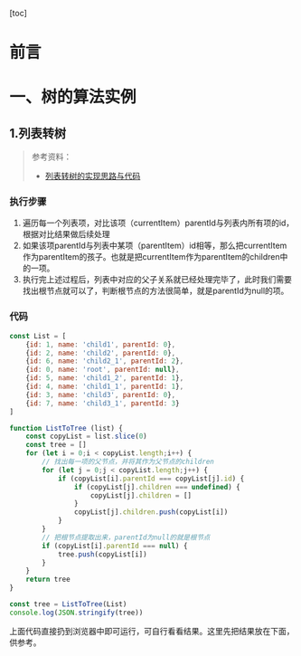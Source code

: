 [toc]







# 前言





# 一、树的算法实例

## 1.列表转树

> 参考资料：
>
> - [列表转树的实现思路与代码](https://segmentfault.com/a/1190000015261859)



### 执行步骤

1. 遍历每一个列表项，对比该项（currentItem）parentId与列表内所有项的id，根据对比结果做后续处理
2. 如果该项parentId与列表中某项（parentItem）id相等，那么把currentItem作为parentItem的孩子。也就是把currentItem作为parentItem的children中的一项。
3. 执行完上述过程后，列表中对应的父子关系就已经处理完毕了，此时我们需要找出根节点就可以了，判断根节点的方法很简单，就是parentId为null的项。

### 代码

```js
const List = [
    {id: 1, name: 'child1', parentId: 0},
    {id: 2, name: 'child2', parentId: 0},
    {id: 6, name: 'child2_1', parentId: 2},
    {id: 0, name: 'root', parentId: null},
    {id: 5, name: 'child1_2', parentId: 1},
    {id: 4, name: 'child1_1', parentId: 1},
    {id: 3, name: 'child3', parentId: 0},
    {id: 7, name: 'child3_1', parentId: 3}
]

function ListToTree (list) {
    const copyList = list.slice(0)
    const tree = []
    for (let i = 0;i < copyList.length;i++) {
        // 找出每一项的父节点，并将其作为父节点的children
        for (let j = 0;j < copyList.length;j++) {
            if (copyList[i].parentId === copyList[j].id) {
                if (copyList[j].children === undefined) {
                    copyList[j].children = []
                }
                copyList[j].children.push(copyList[i])
            }
        }
        // 把根节点提取出来，parentId为null的就是根节点
        if (copyList[i].parentId === null) {
            tree.push(copyList[i])
        }
    }
    return tree
}

const tree = ListToTree(List)
console.log(JSON.stringify(tree))
```

上面代码直接扔到浏览器中即可运行，可自行看看结果。这里先把结果放在下面，供参考。









